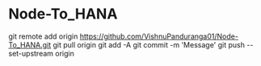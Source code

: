 # Node-To_HANA

git remote add origin https://github.com/VishnuPanduranga01/Node-To_HANA.git
git pull origin <branch>
git add -A
git commit -m 'Message'
git push --set-upstream origin
 
